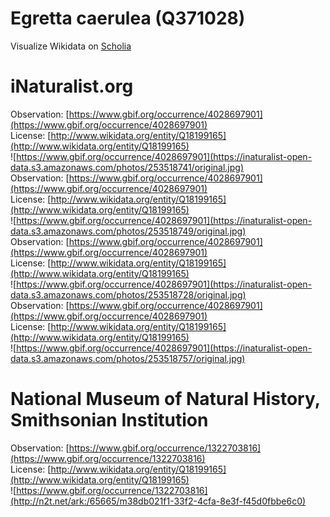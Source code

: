
Egretta caerulea (Q371028)
==========================
  
Visualize Wikidata on [Scholia](https://scholia.toolforge.org/taxon/Q371028)
# iNaturalist.org
  
Observation: [https://www.gbif.org/occurrence/4028697901](https://www.gbif.org/occurrence/4028697901)  
License: [http://www.wikidata.org/entity/Q18199165](http://www.wikidata.org/entity/Q18199165)  
![https://www.gbif.org/occurrence/4028697901](https://inaturalist-open-data.s3.amazonaws.com/photos/253518741/original.jpg)  
Observation: [https://www.gbif.org/occurrence/4028697901](https://www.gbif.org/occurrence/4028697901)  
License: [http://www.wikidata.org/entity/Q18199165](http://www.wikidata.org/entity/Q18199165)  
![https://www.gbif.org/occurrence/4028697901](https://inaturalist-open-data.s3.amazonaws.com/photos/253518749/original.jpg)  
Observation: [https://www.gbif.org/occurrence/4028697901](https://www.gbif.org/occurrence/4028697901)  
License: [http://www.wikidata.org/entity/Q18199165](http://www.wikidata.org/entity/Q18199165)  
![https://www.gbif.org/occurrence/4028697901](https://inaturalist-open-data.s3.amazonaws.com/photos/253518728/original.jpg)  
Observation: [https://www.gbif.org/occurrence/4028697901](https://www.gbif.org/occurrence/4028697901)  
License: [http://www.wikidata.org/entity/Q18199165](http://www.wikidata.org/entity/Q18199165)  
![https://www.gbif.org/occurrence/4028697901](https://inaturalist-open-data.s3.amazonaws.com/photos/253518757/original.jpg)
# National Museum of Natural History, Smithsonian Institution
  
Observation: [https://www.gbif.org/occurrence/1322703816](https://www.gbif.org/occurrence/1322703816)  
License: [http://www.wikidata.org/entity/Q18199165](http://www.wikidata.org/entity/Q18199165)  
![https://www.gbif.org/occurrence/1322703816](http://n2t.net/ark:/65665/m38db021f1-33f2-4cfa-8e3f-f45d0fbbe6c0)